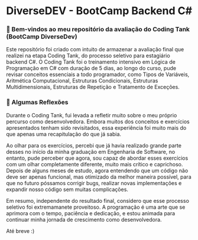 #  DiverseDEV - BootCamp Backend C#

### 🚀 Bem-vindos ao meu repositório da avaliação do Coding Tank (BootCamp DiverseDev) 

Este repositório foi criado com intuito de armazenar a avaliação final que realizei na etapa Coding Tank, do processo seletivo para estagiário backend C#. O Coding Tank foi o treinamento intensivo em Lógica de Programação em C# com duração de 5 dias, ao longo do curso, pude revisar conceitos essenciais a todo programador, como Tipos de Variáveis, Aritmética Computacional, Estruturas Condicionais, Estruturas Multidimensionais, Estruturas de Repetição e Tratamento de Exceções.

### 🌟 Algumas Reflexões

Durante o Coding Tank, fui levada a refletir muito sobre o meu próprio percurso como desenvolvedora. Embora muitos dos conceitos e exercícios apresentados tenham sido revisitados, essa experiência foi muito mais do que apenas uma recapitulação do que já sabia. 

Ao olhar para os exercícios, percebi que já havia realizado grande parte desses no início da minha graduação em Engenharia de Software, no entanto, pude perceber que agora, sou capaz de abordar esses exercícios com um olhar completamente diferente, muito mais crítico e caprichoso. Depois de alguns meses de estudo, agora entendendo que um código não deve ser apenas funcional, mas otimizado da melhor maneira possível, para que no futuro póssamos corrigir bugs, realizar novas implementações e expandir nosso código sem muitas complicações. 

Em resumo, independente do resultado final, considero que esse processo seletivo foi extremamanete proveitoso. A programação é uma arte que se aprimora com o tempo, paciência e dedicação, e estou animada para continuar minha jornada de crescimento como desenvolvedora.

Até breve :)
